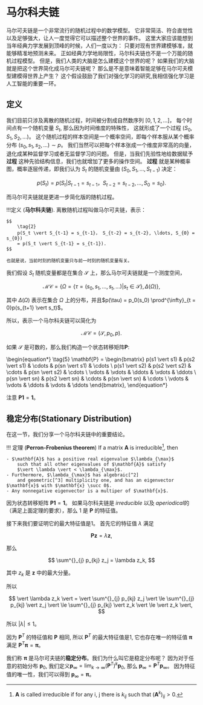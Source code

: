 # 马尔科夫链

马尔可夫链是一个非常流行的随机过程中的数学模型。
它非常简洁、符合直觉性以及足够强大，让人一度觉得它可以描述整个世界的事件。
这里大家应该能想到当年经典力学发展到顶峰的时候，人们一度以为：
只要对现有世界建模够准，就能够精准地预测未来。
正如经典力学地局限性，马尔科夫链也不是一个万能的随机过程模型。
但是，我们人类的大脑是怎么建模这个世界的呢？
如果我们的大脑就是把这个世界简化成马尔可夫链呢？
那么是不是意味着智能足够在马尔可夫模型建模得世界上产生？
这个假设鼓励了我们对强化学习的研究,我相信强化学习是人工智能的重要一环。

## 定义

我们目前只涉及离散的随机过程，时间被分割成自然数序列 $[0, 1, 2, \ldots]$，
每个时间点有一个随机变量 $S_t$, 那么因为时间维度的特殊性，
这就形成了一个过程 $(S_0, S_1, S_2, \ldots)$。
这个随机过程的样本空间是一个概率空间，即每个样本服从某个概率分布 $(s_0, s_1, s_2, \ldots) \sim p$。
我们当然可以把每个样本张成一个维度非常高的向量，退化成某种监督学习或者无监督学习的问题。
但是，当我们先验性地给数据赋予 **过程** 这种先验结构信息，我们也就增加了更多的操作空间。
**过程** 就是某种概率图，概率逐层传递，即我们认为 $S_t$ 的随机变量由 $(S_0, S_1, \ldots, S_{t-1})$ 决定：

$$
    \tag{1}
    p(S_t) = p(S_t \vert S_{t-1} = s_{t-1}， S_{t-2} = s_{t-2}, \ldots, S_{0} = s_{0}).
$$

而马尔可夫链就是更进一步简化版的随机过程。

!!!定义
    (**马尔科夫链**). 离散随机过程叫做马尔可夫链，表示：

    $$
        \tag{2}
        p(S_t \vert S_{t-1} = s_{t-1}， S_{t-2} = s_{t-2}, \ldots, S_{0} = s_{0}) 
        = p(S_t \vert S_{t-1} = s_{t-1}).
    $$

    也就是说，当前时刻的随机变量只与前一时刻的随机变量有关。

我们假设 $S_t$ 随机变量都是在集合 $\mathcal{S}$ 上，那么马尔可夫链就是一个测度空间，

$$
    \tag{3} 
    \mathcal{MC} = \{\Omega = \{\tau = (s_0, s_1, \ldots, s_t, \ldots) \vert s_t \in \mathcal{S}\}, \Delta(\Omega)\},
$$

其中 $\Delta(\Omega)$ 表示在集合 $\Omega$ 上的分布，并且$p(\tau) = p_0(s_0) \prod^{\infty}_{t = 0}p(s_{t+1} \vert s_t)$。 

所以，表示一个马尔科夫链可以简化为

$$
    \tag{4}
    \mathcal{MC} = (\mathcal{S}, p_0, p).
$$

如果 $\mathcal{S}$ 是可数的，那么我们构造一个状态转移矩阵$\mathbf{P}$:


\begin{equation*}
    \tag{5}
    \mathbf{P} =
    \begin{bmatrix}
        p(s1 \vert s1) & p(s2 \vert s1) & \cdots & p(sn \vert s1) & \cdots \\
        p(s1 \vert s2) & p(s2 \vert s2) & \cdots & p(sn \vert s2) & \cdots \\
        \vdots & \vdots & \ddots & \vdots & \ddots \\
        p(sn \vert sn) & p(s2 \vert sn) & \cdots & p(sn \vert sn) & \cdots \\
        \vdots & \vdots & \ddots & \vdots & \ddots
    \end{bmatrix},
\end{equation*}

注意 $\mathbf{P} \pmb{1} = \pmb{1}$。

## 稳定分布(Stationary Distribution)

在这一节，我们分享一个马尔科夫链中的重要结论。

!!! 定理
    (**Perron-Frobenius theorem**)
    If a matrix $\mathbf{A}$ is irreducible[^1], then

    - $\mathbf{A}$ has a positive real eigenvalue $\lambda_{\max}$
        such that all other eigenvalues of $\mathbf{A}$ satisfy
        $\vert \lambda \vert < \lambda_{\max}$.
    - Furthermore, $\lambda_{\max}$ has algebraic[^2]
        and geometric[^3] multiplicity one, and has an eigenvector $\mathbf{x}$ with $\mathbf{x} \succ 0$.
    - Any nonnegative eigenvector is a multiper of $\mathbf{x}$.

[^1]: $\mathbf{A}$ is called irreducible if for any i, j there is $k_{ij}$ such that $(\mathbf{A}^k)_{ij} > 0$.
[^2]: Algebraic multiplicity is the number of times an eigenvalue appears in a characteristic polynomial of a matrix.
[^3]: Geometric multiplicity is the nullity of $\mathbf{I} - \lambda \mathbf{A}$.

因为状态转移矩阵 $\mathbf{P} \mathbf{1} = \mathbf{1}$。
如果马尔科夫链是 $irreducible$ 以及 $aperiodical$的（满足上面定理的要求），那么
 1 是 $\mathbf{P}$ 的特征值。

接下来我们要证明它的最大特征值是1。
首先它的特征值 $\lambda$ 满足

$$
    \mathbf{P} \mathbf{z} = \lambda \mathbf{z},
$$

那么

$$
    \sum^{}_{j} p_{kj} z_j = \lambda z_k,
$$

其中 $z_k$ 是 $\mathbf{z}$ 中的最大分量。

所以

$$
    \vert \lambda z_k \vert = \vert \sum^{}_{j} p_{kj} z_j \vert \le \sum^{}_{j} p_{kj} \vert z_j \vert \le \sum^{}_{j} p_{kj} \vert z_k \vert \le \vert z_k \vert,
$$

所以 $\vert \lambda \vert \le 1$。

因为 $\mathbf{P}^T$ 的特征值和 $\mathbf{P}$ 相同, 所以 $\mathbf{P}^T$ 的最大特征值是1, 它也存在唯一的特征值 $\pmb{\pi}$ 满足 $\mathbf{P}^T \pmb{\pi} = \pmb{\pi}$。

我们称 $\mathbf{\pi}$ 是马尔可夫链的**稳定分布**。我们为什么叫它是稳定分布呢？
因为对于任意的初始分布 $\mathbf{p}_0$, 我们定义$\mathbf{p}_{\infty} = \lim_{k \rightarrow \infty} (\mathbf{P}^T)^k \mathbf{p}_0$, 那么
$\mathbf{p}_{\infty} = \mathbf{P}^T \mathbf{p}_{\infty}$。
因为特征值的唯一性，我们可以得到 $\mathbf{p}_{\infty} = \pmb{\pi}$。
